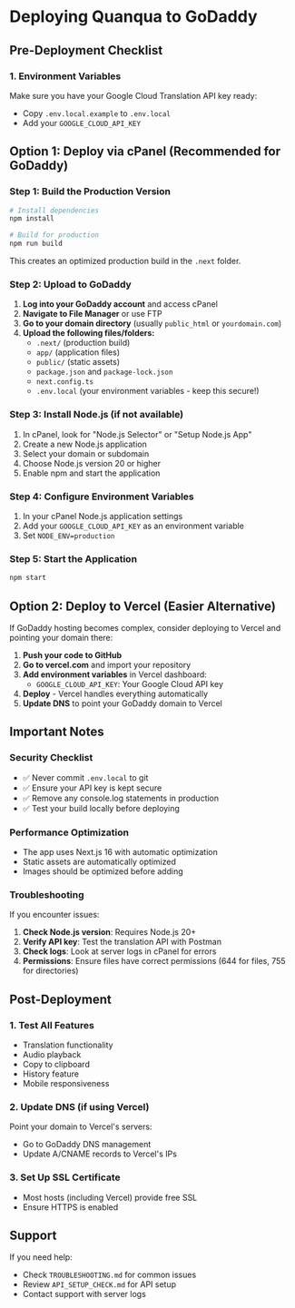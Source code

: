 # Deploying Quanqua to GoDaddy

## Pre-Deployment Checklist

### 1. Environment Variables
Make sure you have your Google Cloud Translation API key ready:
- Copy `.env.local.example` to `.env.local`
- Add your `GOOGLE_CLOUD_API_KEY`

## Option 1: Deploy via cPanel (Recommended for GoDaddy)

### Step 1: Build the Production Version

```bash
# Install dependencies
npm install

# Build for production
npm run build
```

This creates an optimized production build in the `.next` folder.

### Step 2: Upload to GoDaddy

1. **Log into your GoDaddy account** and access cPanel
2. **Navigate to File Manager** or use FTP
3. **Go to your domain directory** (usually `public_html` or `yourdomain.com`)
4. **Upload the following files/folders:**
   - `.next/` (production build)
   - `app/` (application files)
   - `public/` (static assets)
   - `package.json` and `package-lock.json`
   - `next.config.ts`
   - `.env.local` (your environment variables - keep this secure!)

### Step 3: Install Node.js (if not available)

1. In cPanel, look for "Node.js Selector" or "Setup Node.js App"
2. Create a new Node.js application
3. Select your domain or subdomain
4. Choose Node.js version 20 or higher
5. Enable npm and start the application

### Step 4: Configure Environment Variables

1. In your cPanel Node.js application settings
2. Add your `GOOGLE_CLOUD_API_KEY` as an environment variable
3. Set `NODE_ENV=production`

### Step 5: Start the Application

```bash
npm start
```

## Option 2: Deploy to Vercel (Easier Alternative)

If GoDaddy hosting becomes complex, consider deploying to Vercel and pointing your domain there:

1. **Push your code to GitHub**
2. **Go to vercel.com** and import your repository
3. **Add environment variables** in Vercel dashboard:
   - `GOOGLE_CLOUD_API_KEY`: Your Google Cloud API key
4. **Deploy** - Vercel handles everything automatically
5. **Update DNS** to point your GoDaddy domain to Vercel

## Important Notes

### Security Checklist
- ✅ Never commit `.env.local` to git
- ✅ Ensure your API key is kept secure
- ✅ Remove any console.log statements in production
- ✅ Test your build locally before deploying

### Performance Optimization
- The app uses Next.js 16 with automatic optimization
- Static assets are automatically optimized
- Images should be optimized before adding

### Troubleshooting

If you encounter issues:

1. **Check Node.js version**: Requires Node.js 20+
2. **Verify API key**: Test the translation API with Postman
3. **Check logs**: Look at server logs in cPanel for errors
4. **Permissions**: Ensure files have correct permissions (644 for files, 755 for directories)

## Post-Deployment

### 1. Test All Features
- Translation functionality
- Audio playback
- Copy to clipboard
- History feature
- Mobile responsiveness

### 2. Update DNS (if using Vercel)
Point your domain to Vercel's servers:
- Go to GoDaddy DNS management
- Update A/CNAME records to Vercel's IPs

### 3. Set Up SSL Certificate
- Most hosts (including Vercel) provide free SSL
- Ensure HTTPS is enabled

## Support

If you need help:
- Check `TROUBLESHOOTING.md` for common issues
- Review `API_SETUP_CHECK.md` for API setup
- Contact support with server logs

